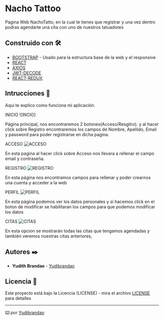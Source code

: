 # Nacho Tattoo

Pagina Web NachoTatto, en la cual te tienes que registrar y una vez dentro podras agendarte una cita con uno de nuestros tatuadores

## Construido con 🛠️

* [BOOTSTRAP](https://getbootstrap.com/) - Usado para la estructura base de la web y el responsive
* [REACT](https://es.react.dev/) 
* [AXIOS](https://axios-http.com/es/docs/intro) 
* [JWT-DECODE](https://www.npmjs.com/package/jwt-decode) 
* [REACT-REDUX](https://es.redux.js.org/) 

## Intrucciones 📖

Aqui te explico como funciona mi aplicación.

INICIO
![INCIO]
 
 Página principal, nos encontraremos 2 botones(Acceso/Resgitro). y al hacer click sobre Registro encontraremos los campos de Nombre, Apellido, Email y password para poder registrarse en dicha pagina.

 ACCESO
![ACCESO]()

En esta pagina al hacer click sobre Acceso nos llevara a rellenar el campo email y contraseña.

REGISTRO
![REGISTRO]() 

En esta página nos encontramos campos para rellenar y poder crearnos una cuenta y acceder a la web

PERFIL
![PERFIL]()

En esta página podemos ver los datos personales y si hacemos click en el boton de modificar se habilitaran los campos para que podemos modificar los datos

CITAS
![CITAS]()

En esta opcion se mostrarán todas las citas que tengamos agendadas y también veremos nuestras citas anteriores,


## Autores ✒️


* **Yudith Brandao** -  [Yudibrandao](https://github.com/Yudibrandao/PROYECTO-05-ONLINE.git)

## Licencia 📄

Este proyecto está bajo la Licencia (LICENSE) - mira el archivo [LICENSE](LICENSE) para detalles

---
⌨️ por [Yudibrandao](https://github.com/Yudibrandao) 

